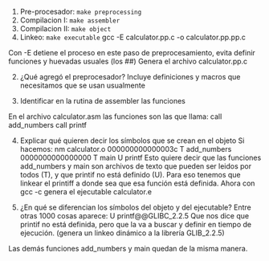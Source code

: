 1. Pre-procesador: `make preprocessing`
2. Compilacion I: `make assembler`
3. Compilacion II: `make object`
4. Linkeo: `make executable`
gcc -E calculator.pp.c -o calculator.pp.pp.c

Con -E detiene el proceso en este paso de preprocesamiento, evita definir funciones y huevadas usuales (los ##)
Genera el archivo calculator.pp.c

2. ¿Qué agregó el preprocesador?
Incluye definiciones y macros que necesitamos que se usan usualmente
 
3. Identificar en la rutina de assembler las funciones 

En el archivo calculator.asm las funciones son las que llama:
call	add_numbers
call	printf

4. Explicar qué quieren decir los símbolos que se crean en el objeto
Si hacemos:
nm calculator.o
000000000000003c T add_numbers
0000000000000000 T main
                 U printf
Esto quiere decir que las funciones add_numbers y main son archivos de texto que pueden ser leidos por todos (T), y que printif no está definido (U). Para eso tenemos que linkear el printiff a donde sea que esa función está definida.
Ahora con gcc -c genera el ejecutable calculator.e

5. ¿En qué se diferencian los símbolos del objeto y del ejecutable?
Entre otras 1000 cosas aparece:
U printf@@GLIBC_2.2.5     Que nos dice que printif no está definida, pero que la va a buscar y definir en tiempo de ejecución. (genera un linkeo dinámico a la librería GLIB_2.2.5)

Las demás funciones add_numbers y main quedan de la misma manera.













